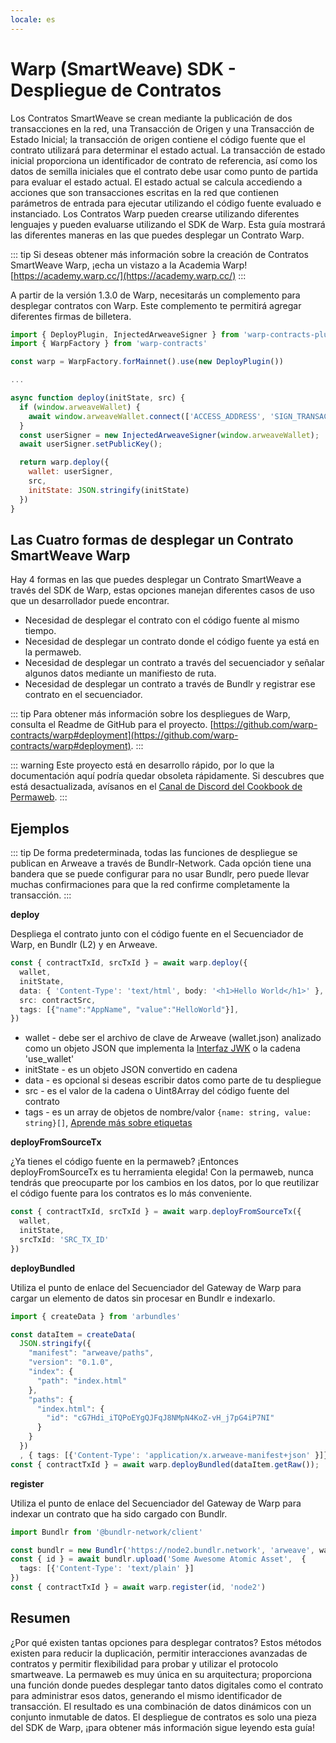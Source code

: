 ```yaml
---
locale: es
---
```

# Warp (SmartWeave) SDK - Despliegue de Contratos

Los Contratos SmartWeave se crean mediante la publicación de dos transacciones en la red, una Transacción de Origen y una Transacción de Estado Inicial; la transacción de origen contiene el código fuente que el contrato utilizará para determinar el estado actual. La transacción de estado inicial proporciona un identificador de contrato de referencia, así como los datos de semilla iniciales que el contrato debe usar como punto de partida para evaluar el estado actual. El estado actual se calcula accediendo a acciones que son transacciones escritas en la red que contienen parámetros de entrada para ejecutar utilizando el código fuente evaluado e instanciado. Los Contratos Warp pueden crearse utilizando diferentes lenguajes y pueden evaluarse utilizando el SDK de Warp. Esta guía mostrará las diferentes maneras en las que puedes desplegar un Contrato Warp.

::: tip
Si deseas obtener más información sobre la creación de Contratos SmartWeave Warp, ¡echa un vistazo a la Academia Warp! [https://academy.warp.cc/](https://academy.warp.cc/)
:::

A partir de la versión 1.3.0 de Warp, necesitarás un complemento para desplegar contratos con Warp. Este complemento te permitirá agregar diferentes firmas de billetera.

```js
import { DeployPlugin, InjectedArweaveSigner } from 'warp-contracts-plugin-deploy'
import { WarpFactory } from 'warp-contracts'

const warp = WarpFactory.forMainnet().use(new DeployPlugin())

...

async function deploy(initState, src) {
  if (window.arweaveWallet) {
    await window.arweaveWallet.connect(['ACCESS_ADDRESS', 'SIGN_TRANSACTION', 'ACCESS_PUBLIC_KEY', 'SIGNATURE']);
  }
  const userSigner = new InjectedArweaveSigner(window.arweaveWallet);
  await userSigner.setPublicKey();

  return warp.deploy({
    wallet: userSigner,
    src,
    initState: JSON.stringify(initState)
  })
}
```


## Las Cuatro formas de desplegar un Contrato SmartWeave Warp

Hay 4 formas en las que puedes desplegar un Contrato SmartWeave a través del SDK de Warp, estas opciones manejan diferentes casos de uso que un desarrollador puede encontrar.

* Necesidad de desplegar el contrato con el código fuente al mismo tiempo.
* Necesidad de desplegar un contrato donde el código fuente ya está en la permaweb.
* Necesidad de desplegar un contrato a través del secuenciador y señalar algunos datos mediante un manifiesto de ruta.
* Necesidad de desplegar un contrato a través de Bundlr y registrar ese contrato en el secuenciador.

::: tip
Para obtener más información sobre los despliegues de Warp, consulta el Readme de GitHub para el proyecto. [https://github.com/warp-contracts/warp#deployment](https://github.com/warp-contracts/warp#deployment).
:::

::: warning
Este proyecto está en desarrollo rápido, por lo que la documentación aquí podría quedar obsoleta rápidamente. Si descubres que está desactualizada, avísanos en el [Canal de Discord del Cookbook de Permaweb](https://discord.gg/haCAX3shxF).
:::

## Ejemplos

::: tip
De forma predeterminada, todas las funciones de despliegue se publican en Arweave a través de Bundlr-Network. Cada opción tiene una bandera que se puede configurar para no usar Bundlr, pero puede llevar muchas confirmaciones para que la red confirme completamente la transacción.
:::

**deploy**

Despliega el contrato junto con el código fuente en el Secuenciador de Warp, en Bundlr (L2) y en Arweave.

```ts
const { contractTxId, srcTxId } = await warp.deploy({
  wallet,
  initState,
  data: { 'Content-Type': 'text/html', body: '<h1>Hello World</h1>' },
  src: contractSrc,
  tags: [{"name":"AppName", "value":"HelloWorld"}],
})
```

* wallet - debe ser el archivo de clave de Arweave (wallet.json) analizado como un objeto JSON que implementa la [Interfaz JWK](https://rfc-editor.org/rfc/rfc7517) o la cadena 'use_wallet'
* initState - es un objeto JSON convertido en cadena
* data - es opcional si deseas escribir datos como parte de tu despliegue
* src - es el valor de la cadena o Uint8Array del código fuente del contrato
* tags - es un array de objetos de nombre/valor `{name: string, value: string}[]`, [Aprende más sobre etiquetas](../../../concepts/tags.md)

**deployFromSourceTx**

¿Ya tienes el código fuente en la permaweb? ¡Entonces deployFromSourceTx es tu herramienta elegida! Con la permaweb, nunca tendrás que preocuparte por los cambios en los datos, por lo que reutilizar el código fuente para los contratos es lo más conveniente.

```ts
const { contractTxId, srcTxId } = await warp.deployFromSourceTx({
  wallet,
  initState,
  srcTxId: 'SRC_TX_ID'
})
```

**deployBundled**

Utiliza el punto de enlace del Secuenciador del Gateway de Warp para cargar un elemento de datos sin procesar en Bundlr e indexarlo.

```ts
import { createData } from 'arbundles'

const dataItem = createData(
  JSON.stringify({
    "manifest": "arweave/paths",
    "version": "0.1.0",
    "index": {
      "path": "index.html"
    },
    "paths": {
      "index.html": {
        "id": "cG7Hdi_iTQPoEYgQJFqJ8NMpN4KoZ-vH_j7pG4iP7NI"
      }
    }
  })
  , { tags: [{'Content-Type': 'application/x.arweave-manifest+json' }]} )
const { contractTxId } = await warp.deployBundled(dataItem.getRaw());
```

**register**

Utiliza el punto de enlace del Secuenciador del Gateway de Warp para indexar un contrato que ha sido cargado con Bundlr.

```ts
import Bundlr from '@bundlr-network/client'

const bundlr = new Bundlr('https://node2.bundlr.network', 'arweave', wallet)
const { id } = await bundlr.upload('Some Awesome Atomic Asset',  { 
  tags: [{'Content-Type': 'text/plain' }]
})
const { contractTxId } = await warp.register(id, 'node2') 
```

## Resumen

¿Por qué existen tantas opciones para desplegar contratos? Estos métodos existen para reducir la duplicación, permitir interacciones avanzadas de contratos y permitir flexibilidad para probar y utilizar el protocolo smartweave. La permaweb es muy única en su arquitectura; proporciona una función donde puedes desplegar tanto datos digitales como el contrato para administrar esos datos, generando el mismo identificador de transacción. El resultado es una combinación de datos dinámicos con un conjunto inmutable de datos. El despliegue de contratos es solo una pieza del SDK de Warp, ¡para obtener más información sigue leyendo esta guía!